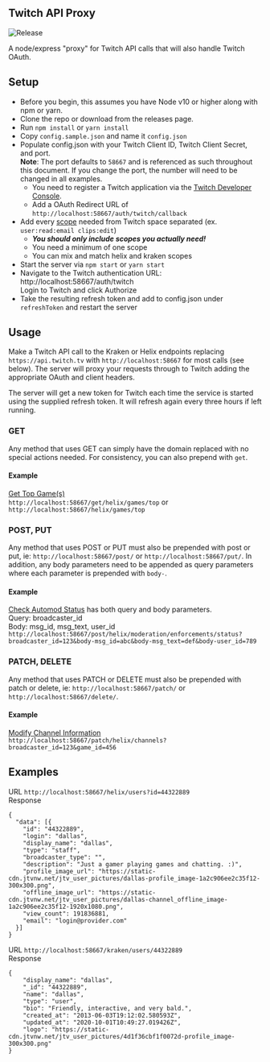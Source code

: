 Twitch API Proxy
----------------
![Release](https://github.com/mrgoodbytes8667/twitchapiproxy/workflows/Release/badge.svg)

A node/express "proxy" for Twitch API calls that will also handle Twitch OAuth.  

## Setup
- Before you begin, this assumes you have Node v10 or higher along with npm or yarn.
- Clone the repo or download from the releases page.
- Run `npm install` or `yarn install`
- Copy `config.sample.json` and name it `config.json`
- Populate config.json with your Twitch Client ID, Twitch Client Secret, and port.  
  **Note**: The port defaults to `58667` and is referenced as such throughout this document. If you change the port, the number will need to be changed in all examples.
  - You need to register a Twitch application via the [Twitch Developer Console](https://dev.twitch.tv/console).
  - Add a OAuth Redirect URL of `http://localhost:58667/auth/twitch/callback`
- Add every [scope](https://dev.twitch.tv/docs/authentication#scopes) needed from Twitch space separated (ex. `user:read:email clips:edit`)  
  - **_You should only include scopes you actually need!_**  
  - You need a minimum of one scope
  - You can mix and match helix and kraken scopes
- Start the server via `npm start` or `yarn start`
- Navigate to the Twitch authentication URL: http://localhost:58667/auth/twitch  
  Login to Twitch and click Authorize
- Take the resulting refresh token and add to config.json under `refreshToken` and restart the server

## Usage
Make a Twitch API call to the Kraken or Helix endpoints replacing `https://api.twitch.tv` with `http://localhost:58667` for most calls (see below). The server will proxy your requests through to Twitch adding the appropriate OAuth and client headers.

The server will get a new token for Twitch each time the service is started using the supplied refresh token. It will refresh again every three hours if left running.

### GET
Any method that uses GET can simply have the domain replaced with no special actions needed. For consistency, you can also prepend with `get`.

#### Example
[Get Top Game(s)](https://dev.twitch.tv/docs/api/reference#get-top-games)  
`http://localhost:58667/get/helix/games/top` or `http://localhost:58667/helix/games/top`

### POST, PUT
Any method that uses POST or PUT must also be prepended with post or put, ie: `http://localhost:58667/post/` or `http://localhost:58667/put/`.
In addition, any body parameters need to be appended as query parameters where each parameter is prepended with `body-`.

#### Example
[Check Automod Status](https://dev.twitch.tv/docs/api/reference#check-automod-status) has both query and body parameters.  
Query: broadcaster_id  
Body: msg_id, msg_text, user_id  
`http://localhost:58667/post/helix/moderation/enforcements/status?broadcaster_id=123&body-msg_id=abc&body-msg_text=def&body-user_id=789`

### PATCH, DELETE
Any method that uses PATCH or DELETE must also be prepended with patch or delete, ie: `http://localhost:58667/patch/` or `http://localhost:58667/delete/`.

#### Example
[Modify Channel Information](https://dev.twitch.tv/docs/api/reference#modify-channel-information)  
`http://localhost:58667/patch/helix/channels?broadcaster_id=123&game_id=456`

## Examples
URL `http://localhost:58667/helix/users?id=44322889`  
Response
```
{
  "data": [{
    "id": "44322889",
    "login": "dallas",
    "display_name": "dallas",
    "type": "staff",
    "broadcaster_type": "",
    "description": "Just a gamer playing games and chatting. :)",
    "profile_image_url": "https://static-cdn.jtvnw.net/jtv_user_pictures/dallas-profile_image-1a2c906ee2c35f12-300x300.png",
    "offline_image_url": "https://static-cdn.jtvnw.net/jtv_user_pictures/dallas-channel_offline_image-1a2c906ee2c35f12-1920x1080.png",
    "view_count": 191836881,
    "email": "login@provider.com"
  }]
}
```  
URL `http://localhost:58667/kraken/users/44322889`  
Response
```
{
    "display_name": "dallas",
    "_id": "44322889",
    "name": "dallas",
    "type": "user",
    "bio": "Friendly, interactive, and very bald.",
    "created_at": "2013-06-03T19:12:02.580593Z",
    "updated_at": "2020-10-01T10:49:27.019426Z",
    "logo": "https://static-cdn.jtvnw.net/jtv_user_pictures/4d1f36cbf1f0072d-profile_image-300x300.png"
}
```  
